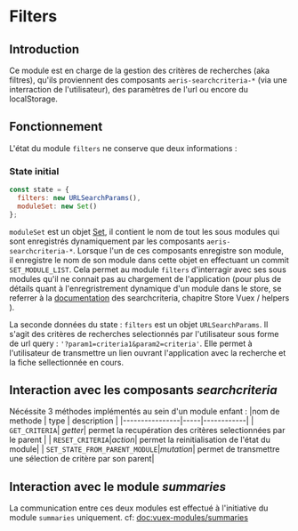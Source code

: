 # Filters

## Introduction

Ce module est en charge de la gestion des critères de recherches (aka filtres), qu'ils proviennent des composants `aeris-searchcriteria-*` (via une interraction de l'utilisateur), des paramètres de l'url ou encore du localStorage.

## Fonctionnement 

L'état du module `filters` ne conserve que deux informations :
### State initial 
```javascript 
const state = {
  filters: new URLSearchParams(),
  moduleSet: new Set()
};
```
`moduleSet` est un objet [Set](https://developer.mozilla.org/fr/docs/Web/JavaScript/Reference/Global_Objects/Set), il contient le nom de tout les sous modules qui sont enregistrés dynamiquement par les composants `aeris-searchcriteria-*`. 
Lorsque l'un de ces composants enregistre son module, il enregistre le nom de son module dans cette objet en effectuant un commit `SET_MODULE_LIST`. Cela permet au module `filters` d'interragir avec ses sous modules qu'il ne connait pas au chargement de l'application (pour plus de détails quant à l'enregristrement dynamique d'un module dans le store, se referrer à la [documentation](../searchcriteria/vuex-modules&helpers) des searchcriteria, chapitre Store Vuex / helpers ).

La seconde données du state : `filters` est un objet `URLSearchParams`. Il s'agit des critères de recherches selectionnés par l'utilisateur sous forme de url query : 
`'?param1=criteria1&param2=criteria'`. Elle permet à l'utilisateur de transmettre un lien ouvrant l'application avec la recherche et la fiche sellectionnée en cours. 

## Interaction avec les composants _searchcriteria_ 

Nécéssite 3 méthodes implémentés au sein d'un module enfant :
|nom de methode | type | description |
|----------------|-----|------------|
| `GET_CRITERIA`| _getter_| permet la recupération des critères selectionnées par le parent |
| `RESET_CRITERIA`|_action_| permet la reinitialisation de l'état du module|
| `SET_STATE_FROM_PARENT_MODULE`|_mutation_| permet de transmettre une sélection de critère par son parent|


## Interaction avec le module _summaries_

La communication entre ces deux modules est effectué à l'initiative du module `summaries` uniquement. 
cf: [doc:vuex-modules/summaries](./vuex-summaries#interaction-avec-le-module-filters) 